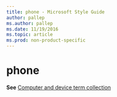 ```yaml
---
title: phone - Microsoft Style Guide
author: pallep
ms.author: pallep
ms.date: 11/19/2016
ms.topic: article
ms.prod: non-product-specific
---
```


# phone

**See** [Computer and device term collection](/style-guide/a-z-word-list-term-collections/term-collections/computer-device-terms)
